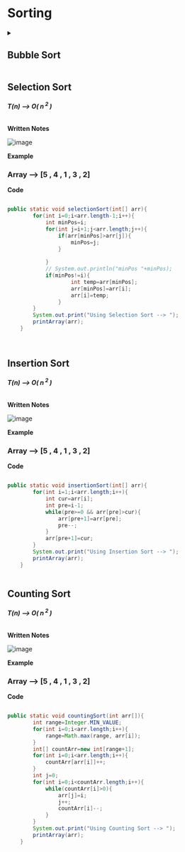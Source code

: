 # Sorting

<details>
<summary><h2> Bubble Sort </h2></summary>
<br />
<h6><b>T(n) --> O( n<sup> 2 </sup>)</b></h6>

**Written Notes**

![image](https://user-images.githubusercontent.com/60965415/206712341-4dee407c-9200-458a-8951-f72a846092a6.png)

**Example** 

### Array --> [5 , 4 , 1 , 3 , 2]

**Code**


```java

 public static void bubbleSort(int[] arr){
        for(int i=0;i<arr.length-1;i++){
            int swap=0;
            for(int j=0;j<arr.length-1-i;j++){
                if(arr[j]>arr[j+1]){
                    int temp=arr[j];
                    arr[j]=arr[j+1];
                    arr[j+1]=temp;
                    swap++;
                }
                if(swap==0)break;
            }
        }
        System.out.print("Using Bubble Sort --> ");
        printArray(arr);
    }

```

 </details>

##  Selection Sort

<h6><b>T(n) --> O( n<sup> 2 </sup>)</b></h6>

**Written Notes**

![image](https://user-images.githubusercontent.com/60965415/206713458-97bade6e-33ef-4c6c-be84-d75251d35468.png)


**Example** 

### Array --> [5 , 4 , 1 , 3 , 2]

**Code**


```java

public static void selectionSort(int[] arr){
        for(int i=0;i<arr.length-1;i++){
            int minPos=i;
            for(int j=i+1;j<arr.length;j++){
                if(arr[minPos]>arr[j]){
                    minPos=j;
                }
                
            }
            // System.out.println("minPos "+minPos);
            if(minPos!=i){
                    int temp=arr[minPos];
                    arr[minPos]=arr[i];
                    arr[i]=temp;
                }
        }
        System.out.print("Using Selection Sort --> ");
        printArray(arr);
    }

 
```


##  Insertion Sort

<h6><b>T(n) --> O( n<sup> 2 </sup>)</b></h6>

**Written Notes**

![image](https://user-images.githubusercontent.com/60965415/206715026-60ca630c-c9f0-4dfc-bae5-fe72d7c5ce3e.png)


**Example** 

### Array --> [5 , 4 , 1 , 3 , 2]

**Code**


```java

public static void insertionSort(int[] arr){
        for(int i=1;i<arr.length;i++){
            int cur=arr[i];
            int pre=i-1;
            while(pre>=0 && arr[pre]>cur){
                arr[pre+1]=arr[pre];
                pre--;
            }
            arr[pre+1]=cur;
        }
        System.out.print("Using Insertion Sort --> ");
        printArray(arr);
    }
 
```


##  Counting Sort

<h6><b>T(n) --> O( n<sup> 2 </sup>)</b></h6>

**Written Notes**

![image](https://user-images.githubusercontent.com/60965415/206715388-ab870ebd-606a-4dbe-9476-9f7efbaf2499.png)



**Example** 

### Array --> [5 , 4 , 1 , 3 , 2]

**Code**


```java

public static void countingSort(int arr[]){
        int range=Integer.MIN_VALUE;
        for(int i=0;i<arr.length;i++){
            range=Math.max(range, arr[i]);
        }
        int[] countArr=new int[range+1];
        for(int i=0;i<arr.length;i++){
            countArr[arr[i]]++;
        }
        int j=0;
        for(int i=0;i<countArr.length;i++){
            while(countArr[i]>0){
                arr[j]=i;
                j++;
                countArr[i]--;
            }
        }
        System.out.print("Using Counting Sort --> ");
        printArray(arr);
    }

```




